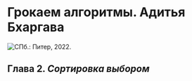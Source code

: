 # **Грокаем алгоритмы.** Адитья Бхаргава
<image src=https://img4.labirint.ru/rc/3a7e6da517de3fd690f748433aef73b4/363x561q80/books58/571060/cover.jpg?1598873204 alt='СПб.: Питер, 2022.'>

## Глава 2. _Сортировка выбором_

